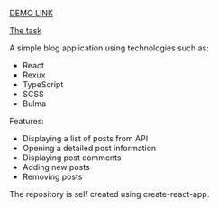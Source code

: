 [DEMO LINK](https://mykola-koval.github.io/blog-redux-typescript/)

[The task](https://drive.google.com/file/d/1qYTKMXrVVsnes8M1KxTnscWfHZIaH4cW/view)

A simple blog application using technologies such as:
  - React
  - Rexux
  - TypeScript
  - SCSS
  - Bulma

Features:
  - Displaying a list of posts from API
  - Opening a detailed post information
  - Displaying post comments
  - Adding new posts
  - Removing posts
  
  The repository is self created using create-react-app.
  